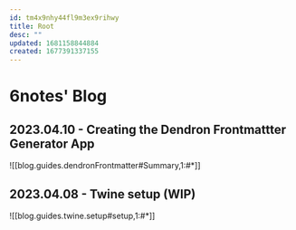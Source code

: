 ```yaml
---
id: tm4x9nhy44fl9m3ex9rihwy
title: Root
desc: ""
updated: 1681158844884
created: 1677391337155
---
```


# 6notes' Blog

## 2023.04.10 - Creating the Dendron Frontmattter Generator App

![[blog.guides.dendronFrontmatter#Summary,1:#*]]

## 2023.04.08 - Twine setup (WIP)

![[blog.guides.twine.setup#setup,1:#*]]
